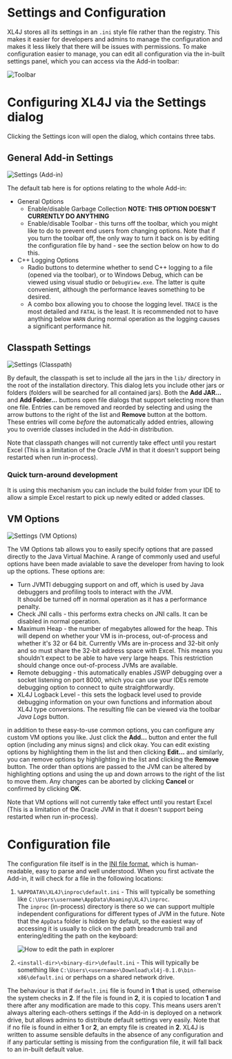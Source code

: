Settings and Configuration
==========================

XL4J stores all its settings in an `.ini` style file rather than the registry. This makes it easier for developers and admins to manage 
the configuration and makes it less likely that there will be issues with permissions.  To make configuration easier to manage, you can
edit all configuration via the in-built settings panel, which you can access via the Add-in toolbar:

![Toolbar](https://github.com/McLeodMoores/xl4j/blob/master/docs/images/toolbar.png "The default toolbar")

# Configuring XL4J via the Settings dialog
Clicking the Settings icon will open the dialog, which contains three tabs.

## General Add-in Settings

![Settings (Add-in)](https://github.com/McLeodMoores/xl4j/blob/master/docs/images/settings-add-in.PNG "The settings dialog (add-in tab)")

The default tab here is for options relating to the whole Add-in:
 * General Options
   - Enable/disable Garbage Collection **NOTE: THIS OPTION DOESN'T CURRENTLY DO ANYTHING**
   - Enable/disable Toolbar - this turns off the toolbar, which you might like to do to prevent end users from changing options.  Note 
     that if you turn the toolbar off, the only way to turn it back on is by editing the configuration file by hand - see the 
     section below on how to do this.
 * C++ Logging Options
   - Radio buttons to determine whether to send C++ logging to a file (opened via the toolbar), or to Windows Debug, which can be viewed
     using visual studio or `DebugView.exe`.  The latter is quite convenient, although the performance leaves something to be desired.
   - A combo box allowing you to choose the logging level.  `TRACE` is the most detailed and `FATAL` is the least. It is recommended 
     not to have anything below `WARN` during normal operation as the logging causes a significant performance hit.

## Classpath Settings
  
![Settings (Classpath)](https://github.com/McLeodMoores/xl4j/blob/master/docs/images/settings-classpath.PNG "The settings dialog (classpath tab)")

By default, the classpath is set to include all the jars in the `lib/` directory in the root of the installation directory.  This dialog
lets you include other jars or folders (folders will be searched for all contained jars).  Both the **Add JAR...** and **Add Folder...**
buttons open file dialogs that support selecting more than one file.  Entries can be removed and reorded by selecting and using the 
arrow buttons to the right of the list and **Remove** button at the bottom.  These entries will come *before* the automatically added
entries, allowing you to override classes included in the Add-in distribution.

Note that classpath changes will not currently take effect until you restart Excel (This is a limitation of the Oracle JVM in that it
doesn't support being restarted when run in-process).

### Quick turn-around development
It is using this mechanism you can include the build folder from your IDE to allow a simple Excel restart to pick up newly edited or 
added classes.

## VM Options

![Settings (VM Options)](https://github.com/McLeodMoores/xl4j/blob/master/docs/images/settings-vm-options.PNG "The settings dialog (VM options)")

The VM Options tab allows you to easily specify options that are passed directly to the Java Virtual Machine.  A range of commonly
used and useful options have been made avialable to save the developer from having to look up the options.  These options are:
 * Turn JVMTI debugging support on and off, which is used by Java debuggers and profiling tools to interact with the JVM.  
   It should be turned off in normal operation as it has a performance penalty.
 * Check JNI calls - this performs extra checks on JNI calls.  It can be disabled in normal operation.
 * Maximum Heap - the number of megabytes allowed for the heap.  This will depend on whether your VM is in-process, out-of-process 
   and whether it's 32 or 64 bit.  Currently VMs are in-process and 32-bit only and so must share the 32-bit address space with Excel.
   This means you shouldn't expect to be able to have very large heaps.  This restriction should change once out-of-process JVMs are
   available.
 * Remote debugging - this automatically enables JSWP debugging over a socket listening on port 8000, which you can use your IDEs 
   remote debugging option to connect to quite straightforwardly.
 * XL4J Logback Level - this sets the logback level used to provide debugging information on your own functions and information about
   XL4J type conversions.  The resulting file can be viewed via the toolbar *Java Logs* button.

in addition to these easy-to-use common options, you can configure any custom VM options you like.  Just click the **Add...** button
and enter the full option (including any minus signs) and click okay.  You can edit existing options by highlighting them in the 
list and then clicking **Edit...** and similarly, you can remove options by highlighting in the list and clicking the **Remove** button.
The order than options are passed to the JVM can be altered by highlighting options and using the up and down arrows to the right of the
list to move them.  Any changes can be aborted by clicking **Cancel** or confirmed by clicking **OK**.

Note that VM options will not currently take effect until you restart Excel (This is a limitation of the Oracle JVM in that it
doesn't support being restarted when run in-process).

# Configuration file
The configuration file itself is in the [INI file format](https://en.wikipedia.org/wiki/INI_file), which is human-readable, easy to
parse and well understood.  When you first activate the Add-in, it will check for a file in the following locations:
 1. `%APPDATA%\XL4J\inproc\default.ini` - This will typically be something like `C:\Users\username\AppData\Roaming\XL4J\inproc`.  
    The `inproc` (in-process) directory is there so we can support multiple independent configurations for different types of JVM in 
    the future.  Note that the `AppData` folder is hidden by default, so the easiest way of accessing it is usually to click on the path 
    breadcrumb trail and entering/editing the path on the keyboard:
    
    ![How to edit the path in explorer](https://github.com/McLeodMoores/xl4j/blob/master/docs/images/explorer-breadcrumbs.PNG "Windows Explorer where to click to edit path")
    
 2. `<install-dir>\<binary-dir>\default.ini` - This will typically be something like 
    `C:\Users\<username>\Download\xl4j-0.1.0\bin-x86\default.ini` or perhaps on a shared network drive.
    
The behaviour is that if `default.ini` file is found in **1** that is used, otherwise the system checks in **2**.  If the file is 
found in **2**, it is copied to location **1** and there after any modification are made to this copy.  This means users aren't 
always altering each-others settings if the Add-in is deployed on a network drive, but allows admins to distribute default settings
very easily.  Note that if no file is found in either **1** or **2**, an empty file is created in **2**.  XL4J is written to assume
sensible defaults in the absence of any configuration and if any particular setting is missing from the configuration file, it will
fall back to an in-built default value.

